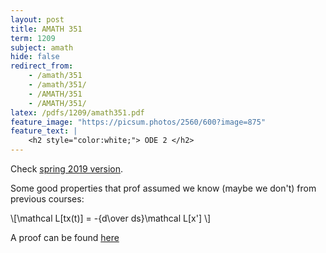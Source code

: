 ```yaml
---
layout: post
title: AMATH 351
term: 1209
subject: amath
hide: false
redirect_from:
    - /amath/351
    - /amath/351/
    - /AMATH/351
    - /AMATH/351/
latex: /pdfs/1209/amath351.pdf
feature_image: "https://picsum.photos/2560/600?image=875"
feature_text: |
    <h2 style="color:white;"> ODE 2 </h2>
---
```


Check [spring 2019 version](/19-05/AMATH351/).


Some good properties that prof assumed we know (maybe we don't) from previous courses:

<span>&#92;[\mathcal L[tx(t)] = -{d\over ds}\mathcal L[x'] &#92;]</span>

A proof can be found [here](https://math.stackexchange.com/a/2289351)
